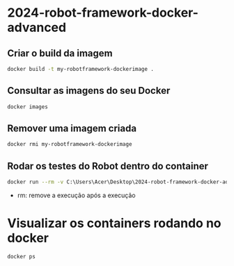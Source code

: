 # 2024-robot-framework-docker-advanced

## Criar o build da imagem

```bash
docker build -t my-robotframework-dockerimage .
```

## Consultar as imagens do seu Docker

```bash
docker images
```

## Remover uma imagem criada

```bash
docker rmi my-robotframework-dockerimage
```

## Rodar os testes do Robot dentro do container


```bash
docker run --rm -v C:\Users\Acer\Desktop\2024-robot-framework-docker-advanced\tests:/opt/robotframework/tests -v C:\Users\Acer\Desktop\2024-robot-framework-docker-advanced\results:/opt/robotframework/results my-robotframework-dockerimage:latest robot -d /opt/robotframework/results /opt/robotframework/tests

```

- rm: remove a execução após a execução

# Visualizar os containers rodando no docker

```bash
docker ps
```

